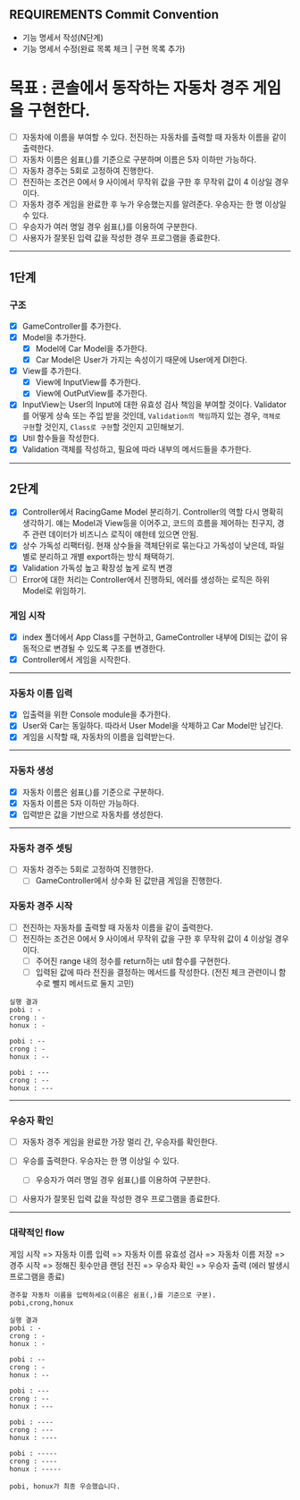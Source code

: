 ## REQUIREMENTS Commit Convention

- 기능 명세서 작성(N단계)
- 기능 명세서 수정(완료 목록 체크 | 구현 목록 추가)

# 목표 : 콘솔에서 동작하는 자동차 경주 게임을 구현한다.

- [ ] 자동차에 이름을 부여할 수 있다. 전진하는 자동차를 출력할 때 자동차 이름을 같이 출력한다.
- [ ] 자동차 이름은 쉼표(,)를 기준으로 구분하며 이름은 5자 이하만 가능하다.
- [ ] 자동차 경주는 5회로 고정하여 진행한다.
- [ ] 전진하는 조건은 0에서 9 사이에서 무작위 값을 구한 후 무작위 값이 4 이상일 경우이다.
- [ ] 자동차 경주 게임을 완료한 후 누가 우승했는지를 알려준다. 우승자는 한 명 이상일 수 있다.
- [ ] 우승자가 여러 명일 경우 쉼표(,)를 이용하여 구분한다.
- [ ] 사용자가 잘못된 입력 값을 작성한 경우 프로그램을 종료한다.

---

## 1단계

### 구조

- [x] GameController를 추가한다.
- [x] Model을 추가한다.
  - [x] Model에 Car Model을 추가한다.
  - [x] Car Model은 User가 가지는 속성이기 때문에 User에게 DI한다.
- [x] View를 추가한다.
  - [x] View에 InputView를 추가한다.
  - [x] View에 OutPutView를 추가한다.
- [x] InputView는 User의 Input에 대한 유효성 검사 책임을 부여할 것이다. Validator를 어떻게 상속 또는 주입 받을 것인데, `Validation의 책임`까지 있는 경우, `객체로 구현`할 것인지, `Class로 구현`할 것인지 고민해보기.
- [x] Util 함수들을 작성한다.
- [x] Validation 객체를 작성하고, 필요에 따라 내부의 메서드들을 추가한다.

---

## 2단계

- [x] Controller에서 RacingGame Model 분리하기.
      Controller의 역할 다시 명확히 생각하기. 얘는 Model과 View등을 이어주고, 코드의 흐름을 제어하는 친구지, 경주 관련 데이터가 비즈니스 로직이 얘한테 있으면 안됨.
- [x] 상수 가독성 리팩터링.
      현재 상수들을 객체단위로 묶는다고 가독성이 낮은데, 파일별로 분리하고 개별 export하는 방식 채택하기.
- [x] Validation 가독성 높고 확장성 높게 로직 변경
- [ ] Error에 대한 처리는 Controller에서 진행하되, 에러를 생성하는 로직은 하위 Model로 위임하기.

### 게임 시작

- [x] index 폴더에서 App Class를 구현하고, GameController 내부에 DI되는 값이 유동적으로 변경될 수 있도록 구조를 변경한다.
- [x] Controller에서 게임을 시작한다.

---

### 자동차 이름 입력

- [x] 입출력을 위한 Console module을 추가한다.
- [x] User와 Car는 동일하다. 따라서 User Model을 삭제하고 Car Model만 남긴다.
- [x] 게임을 시작할 때, 자동차의 이름을 입력받는다.

---

### 자동차 생성

- [x] 자동차 이름은 쉼표(,)를 기준으로 구분하다.
- [x] 자동차 이름은 5자 이하만 가능하다.
- [x] 입력받은 값을 기반으로 자동차를 생성한다.

---

### 자동차 경주 셋팅

- [ ] 자동차 경주는 5회로 고정하여 진행한다.
  - [ ] GameController에서 상수화 된 값만큼 게임을 진행한다.

### 자동차 경주 시작

- [ ] 전진하는 자동차를 출력할 때 자동차 이름을 같이 출력한다.
- [ ] 전진하는 조건은 0에서 9 사이에서 무작위 값을 구한 후 무작위 값이 4 이상일 경우이다.
  - [ ] 주어진 range 내의 정수를 return하는 util 함수를 구현한다.
  - [ ] 입력된 값에 따라 전진을 결정하는 메서드를 작성한다. (전진 체크 관련이니 함수로 뺄지 메서드로 둘지 고민)

```shell
실행 결과
pobi : -
crong : -
honux : -

pobi : --
crong : -
honux : --

pobi : ---
crong : --
honux : ---
```

---

### 우승자 확인

- [ ] 자동차 경주 게임을 완료한 가장 멀리 간, 우승자를 확인한다.
- [ ] 우승를 출력한다. 우승자는 한 명 이상일 수 있다.

  - [ ] 우승자가 여러 명일 경우 쉼표(,)를 이용하여 구분한다.

- [ ] 사용자가 잘못된 입력 값을 작성한 경우 프로그램을 종료한다.

---

### 대략적인 flow

게임 시작 => 자동차 이름 입력 => 자동차 이름 유효성 검사 => 자동차 이름 저장 => 경주 시작 => 정해진 횟수만큼 랜덤 전진 => 우승자 확인 => 우승자 출력
(에러 발생시 프로그램을 종료)

```text
경주할 자동차 이름을 입력하세요(이름은 쉼표(,)를 기준으로 구분).
pobi,crong,honux

실행 결과
pobi : -
crong : -
honux : -

pobi : --
crong : -
honux : --

pobi : ---
crong : --
honux : ---

pobi : ----
crong : ---
honux : ----

pobi : -----
crong : ----
honux : -----

pobi, honux가 최종 우승했습니다.
```

